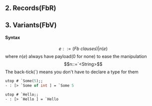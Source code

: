 
## 2. Records(FbR)


## 3. Variants(FbV)
#### Syntax
$$e::= (Fb \ clauses)|n(e)$$
where $n(e)$ always have payload(0 for none) to ease the manipulation
$$n::=`<String>$$
The back-tick(\`) means you don't have to declare a type for them
``` ocaml
utop # `Some(5);;
- : [> `Some of int ] = `Some 5

utop # `Hello;;
- : [> `Hello ] = `Hello
```